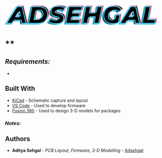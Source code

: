 <!-- ![](https://github.com/adsehgal/adsehgal/blob/master/LOGO.png) -->

![](LOGO_V1.1.png)

# \*\*

## _Requirements:_

-

## Built With

- [KiCad](https://kicad-pcb.org/) - Schematic capture and layout
- [VS Code](https://code.visualstudio.com/) - Used to develop firmware
- [Fusion 360](https://www.autodesk.com/education/edu-software/overview) - Used to design 3-D models for packages

### _Notes:_

## Authors

- **Aditya Sehgal** - _PCB Layout, Firmware, 3-D Modelling_ - [Adsehgal](https://github.com/adsehgal)
